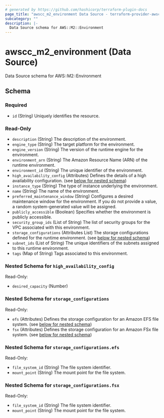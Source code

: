 ```yaml
---
# generated by https://github.com/hashicorp/terraform-plugin-docs
page_title: "awscc_m2_environment Data Source - terraform-provider-awscc"
subcategory: ""
description: |-
  Data Source schema for AWS::M2::Environment
---
```


# awscc_m2_environment (Data Source)

Data Source schema for AWS::M2::Environment



<!-- schema generated by tfplugindocs -->
## Schema

### Required

- `id` (String) Uniquely identifies the resource.

### Read-Only

- `description` (String) The description of the environment.
- `engine_type` (String) The target platform for the environment.
- `engine_version` (String) The version of the runtime engine for the environment.
- `environment_arn` (String) The Amazon Resource Name (ARN) of the runtime environment.
- `environment_id` (String) The unique identifier of the environment.
- `high_availability_config` (Attributes) Defines the details of a high availability configuration. (see [below for nested schema](#nestedatt--high_availability_config))
- `instance_type` (String) The type of instance underlying the environment.
- `name` (String) The name of the environment.
- `preferred_maintenance_window` (String) Configures a desired maintenance window for the environment. If you do not provide a value, a random system-generated value will be assigned.
- `publicly_accessible` (Boolean) Specifies whether the environment is publicly accessible.
- `security_group_ids` (List of String) The list of security groups for the VPC associated with this environment.
- `storage_configurations` (Attributes List) The storage configurations defined for the runtime environment. (see [below for nested schema](#nestedatt--storage_configurations))
- `subnet_ids` (List of String) The unique identifiers of the subnets assigned to this runtime environment.
- `tags` (Map of String) Tags associated to this environment.

<a id="nestedatt--high_availability_config"></a>
### Nested Schema for `high_availability_config`

Read-Only:

- `desired_capacity` (Number)


<a id="nestedatt--storage_configurations"></a>
### Nested Schema for `storage_configurations`

Read-Only:

- `efs` (Attributes) Defines the storage configuration for an Amazon EFS file system. (see [below for nested schema](#nestedatt--storage_configurations--efs))
- `fsx` (Attributes) Defines the storage configuration for an Amazon FSx file system. (see [below for nested schema](#nestedatt--storage_configurations--fsx))

<a id="nestedatt--storage_configurations--efs"></a>
### Nested Schema for `storage_configurations.efs`

Read-Only:

- `file_system_id` (String) The file system identifier.
- `mount_point` (String) The mount point for the file system.


<a id="nestedatt--storage_configurations--fsx"></a>
### Nested Schema for `storage_configurations.fsx`

Read-Only:

- `file_system_id` (String) The file system identifier.
- `mount_point` (String) The mount point for the file system.


